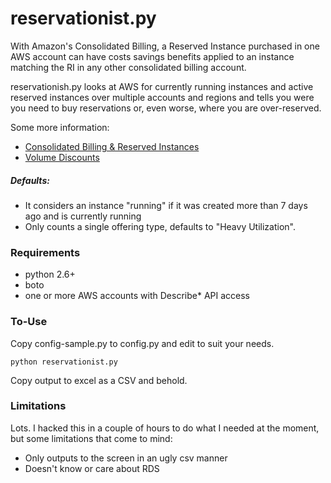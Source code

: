# reservationist.py
With Amazon's Consolidated Billing, a Reserved Instance purchased in one AWS account can have costs savings benefits applied to an instance matching the RI in any other consolidated billing account.

reservationish.py looks at AWS for currently running instances and active reserved instances over multiple accounts and regions and tells you were you need to buy reservations or, even worse, where you are over-reserved.

Some more information:
* [Consolidated Billing & Reserved Instances](http://docs.amazonwebservices.com/awsaccountbilling/latest/about/consolidatedbilling.html#consolidatedbilling-ec2)
* [Volume Discounts](http://docs.aws.amazon.com/awsaccountbilling/latest/about/consolidatedbilling.html#useconsolidatedbilling-discounts)

##### Defaults:
* It considers an instance "running" if it was created more than 7 days ago and is currently running
* Only counts a single offering type, defaults to "Heavy Utilization".

### Requirements
* python 2.6+
* boto
* one or more AWS accounts with Describe* API access

### To-Use
Copy config-sample.py to config.py and edit to suit your needs.

    python reservationist.py

Copy output to excel as a CSV and behold.

### Limitations
Lots. I hacked this in a couple of hours to do what I needed at the moment, but some limitations that come to mind:
* Only outputs to the screen in an ugly csv manner
* Doesn't know or care about RDS
